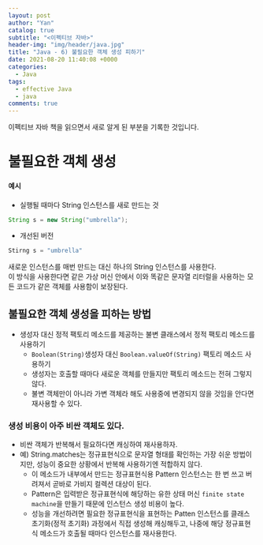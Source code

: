 ```yaml
---
layout: post
author: "Yan"
catalog: true
subtitle: "<이펙티브 자바>"
header-img: "img/header/java.jpg"
title: "Java - 6) 불필요한 객체 생성 피하기"
date: 2021-08-20 11:40:08 +0000
categories:
  - Java
tags:
  - effective Java
  - java
comments: true
---
```


이펙티브 자바 책을 읽으면서 새로 알게 된 부분을 기록한 것입니다.

# 불필요한 객체 생성

#### 예시

- 실행될 때마다 String 인스턴스를 새로 만드는 것

```java
String s = new String("umbrella");
```

- 개선된 버전

```java
Stirng s = "umbrella"
```

새로운 인스턴스를 매번 만드는 대신 하나의 String 인스턴스를 사용한다.  
이 방식을 사용한다면 같은 가상 머신 안에서 이와 똑같은 문자열 리터럴을 사용하는 모든 코드가 같은 객체를 사용함이 보장된다.

## 불필요한 객체 생성을 피하는 방법

- 생성자 대신 정적 팩토리 메소드를 제공하는 불변 클래스에서 정적 팩토리 메소드를 사용하기
    - `Boolean(String)`생성자 대신 `Boolean.valueOf(String)` 팩토리 메소드 사용하기
    - 생성자는 호출할 때마다 새로운 객체를 만들지만 팩토리 메소드는 전혀 그렇지 않다.
    - 불변 객체만이 아니라 가변 객체라 해도 사용중에 변경되지 않을 것임을 안다면 재사용할 수 있다.

### 생성 비용이 아주 비싼 객체도 있다.
- 비싼 객체가 반복해서 필요하다면 캐싱하여 재사용하자.
- 예) String.matches는 정규표현식으로 문자열 형태를 확인하는 가장 쉬운 방법이지만, 성능이 중요한 상황에서 반복해 사용하기엔 적합하지 않다.
    - 이 메소드가 내부에서 만드는 정규표현식용 Pattern 인스턴스는 한 번 쓰고 버려져서 곧바로 가비지 컬렉션 대상이 된다.
    - Pattern은 입력받은 정규표현식에 해당하는 유한 상태 머신 `finite state machine`을 만들기 때문에 인스턴스 생성 비용이 높다.
    - 성능을 개선하려면 필요한 정규표현식을 표현하는 Patten 인스턴스를 클래스 초기화(정적 초기화) 과정에서 직접 생성해 캐싱해두고, 나중에 해당 정규표현식 메소드가 호출될 때마다 인스턴스를 재사용한다.